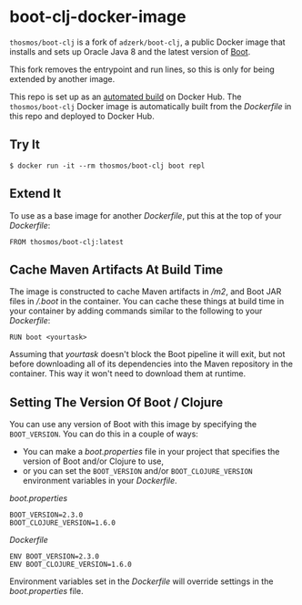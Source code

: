 # boot-clj-docker-image

`thosmos/boot-clj` is a fork of `adzerk/boot-clj`, a public Docker image that installs and sets up Oracle
Java 8 and the latest version of [Boot][boot].

This fork removes the entrypoint and run lines, so this is only for being extended by another image.

This repo is set up as an [automated build][docker] on Docker Hub. The
`thosmos/boot-clj` Docker image is automatically built from the _Dockerfile_
in this repo and deployed to Docker Hub.

## Try It

```
$ docker run -it --rm thosmos/boot-clj boot repl
```

## Extend It

To use as a base image for another _Dockerfile_, put this at the top of your
_Dockerfile_:

    FROM thosmos/boot-clj:latest

## Cache Maven Artifacts At Build Time

The image is constructed to cache Maven artifacts in _/m2_, and Boot JAR
files in _/.boot_ in the container. You can cache these things at build
time in your container by adding commands similar to the following to
your _Dockerfile_:

    RUN boot <yourtask>

Assuming that _yourtask_ doesn't block the Boot pipeline it will exit, but
not before downloading all of its dependencies into the Maven repository
in the container. This way it won't need to download them at runtime.

## Setting The Version Of Boot / Clojure

You can use any version of Boot with this image by specifying the
`BOOT_VERSION`. You can do this in a couple of ways:

- You can make a _boot.properties_ file in your project that specifies the
  version of Boot and/or Clojure to use,
- or you can set the `BOOT_VERSION` and/or `BOOT_CLOJURE_VERSION` environment
  variables in your _Dockerfile_.

_boot.properties_

    BOOT_VERSION=2.3.0
    BOOT_CLOJURE_VERSION=1.6.0

_Dockerfile_

    ENV BOOT_VERSION=2.3.0
    ENV BOOT_CLOJURE_VERSION=1.6.0

Environment variables set in the _Dockerfile_ will override settings in the
_boot.properties_ file.

[boot]:   https://github.com/boot-clj/boot
[docker]: https://docs.docker.com/docker-hub/builds
